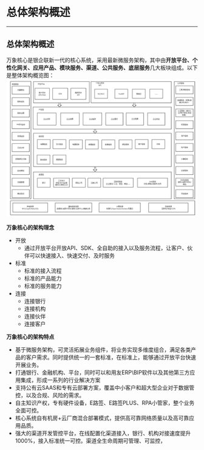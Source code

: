 # 总体架构概述

---

## 总体架构概述

万象核心是银企联新一代的核心系统，采用最新微服务架构，其中由**开放平台、个性化网关、应用产品、模块服务、渠道、公共服务、底层服务**几大板块组成。以下是整体架构概览图：![](/assets/01-01-万象核心架构-02.png)

**万象核心的架构理念**

* 开放
  * 通过开放平台开放API、SDK、全自助的接入以及服务流程，让客户、伙伴可以快速接入、快速交付、及时服务
* 标准
  * 标准的接入流程
  * 标准的产品能力
  * 标准的服务能力
* 连接
  * 连接银行
  * 连接机构
  * 连接伙伴
  * 连接客户

**万象核心的架构特点**

* 基于微服务架构，可灵活拓展业务组件，将业务实现多维度组合，满足各类产品的客户需求。同时提供统一的一套标准，在标准上，能够通过开放平台快速开展业务。
* 打通银行、金融机构、平台，同时可以和用友ERP\BIP软件以及其他第三方应用集成，形成一系列的行业解决方案
* 支持公有云SAAS和专有云部署方案，覆盖中小客户和超大型企业对于数据管控，以及合规、风险的需求。
* 自主知识产权，专有硬件设备，E路签、E路签PLUS、RPA小管家，整个业务全面可控。
* 核心系统自有机房+云厂商混合部署模式，提供高可靠网络质量以及高可靠应用品质。
* 强大的渠道开发管控平台，在线配置化渠道接入，银行、机构对接速度提升1000%，接入标准统一可控。渠道全生命周期可管理、可监控，



